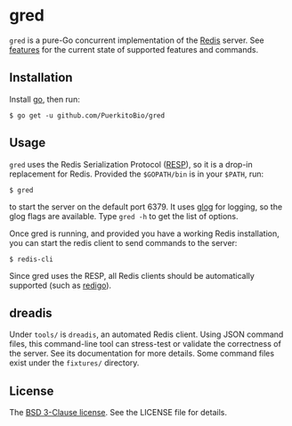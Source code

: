 # gred

`gred` is a pure-Go concurrent implementation of the [Redis][] server. See [features][] for the current state of supported features and commands.

## Installation

Install [go][], then run:

```
$ go get -u github.com/PuerkitoBio/gred
```

## Usage

`gred` uses the Redis Serialization Protocol ([RESP][]), so it is a drop-in replacement for Redis. Provided the `$GOPATH/bin` is in your `$PATH`, run:

```
$ gred
```

to start the server on the default port 6379. It uses [glog][] for logging, so the glog flags are available. Type `gred -h` to get the list of options.

Once gred is running, and provided you have a working Redis installation, you can start the redis client to send commands to the server:

```
$ redis-cli
```

Since gred uses the RESP, all Redis clients should be automatically supported (such as [redigo][]).

## dreadis

Under `tools/` is `dreadis`, an automated Redis client. Using JSON command files, this command-line tool can stress-test or validate the correctness of the server. See its documentation for more details. Some command files exist under the `fixtures/` directory.

## License

The [BSD 3-Clause license][bsd]. See the LICENSE file for details.

[go]: http://golang.org/doc/install
[RESP]: http://redis.io/topics/protocol
[glog]: https://github.com/golang/glog
[Redis]: http://redis.io
[redigo]: https://github.com/garyburd/redigo
[bsd]: http://opensource.org/licenses/BSD-3-Clause
[features]: https://github.com/PuerkitoBio/gred/wiki/Features

